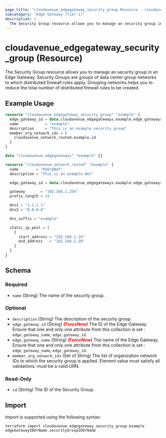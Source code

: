```yaml
---
page_title: "cloudavenue_edgegateway_security_group Resource - cloudavenue"
subcategory: "Edge Gateway (Tier-1)"
description: |-
  The Security Group resource allows you to manage an security group in an Edge Gateway. Security Groups are groups of data center group networks to which distributed firewall rules apply. Grouping networks helps you to reduce the total number of distributed firewall rules to be created.
---
```


# cloudavenue_edgegateway_security_group (Resource)

The Security Group resource allows you to manage an security group in an Edge Gateway. Security Groups are groups of data center group networks to which distributed firewall rules apply. Grouping networks helps you to reduce the total number of distributed firewall rules to be created.

## Example Usage

```terraform
resource "cloudavenue_edgegateway_security_group" "example" {
  edge_gateway_id = data.cloudavenue_edgegateways.example.edge_gateways[0].id
  name            = "example"
  description     = "This is an example security group"
  member_org_network_ids = [
    cloudavenue_network_routed.example.id
  ]
}

data "cloudavenue_edgegateways" "example" {}

resource "cloudavenue_network_routed" "example" {
  name        = "MyOrgNet"
  description = "This is an example Net"

  edge_gateway_id = data.cloudavenue_edgegateways.example.edge_gateways[0].id

  gateway       = "192.168.1.254"
  prefix_length = 24

  dns1 = "1.1.1.1"
  dns2 = "8.8.8.8"

  dns_suffix = "example"

  static_ip_pool = [
    {
      start_address = "192.168.1.10"
      end_address   = "192.168.1.20"
    }
  ]
}
```

<!-- schema generated by tfplugindocs -->
## Schema

### Required

- `name` (String) The name of the security group.

### Optional

- `description` (String) The description of the security group.
- `edge_gateway_id` (String) <i style="color:red;font-weight: bold">(ForceNew)</i> The ID of the Edge Gateway. Ensure that one and only one attribute from this collection is set : `edge_gateway_name`, `edge_gateway_id`.
- `edge_gateway_name` (String) <i style="color:red;font-weight: bold">(ForceNew)</i> The name of the Edge Gateway. Ensure that one and only one attribute from this collection is set : `edge_gateway_name`, `edge_gateway_id`.
- `member_org_network_ids` (Set of String) The list of organization network IDs to which the security group is applied. Element value must satisfy all validations: must be a valid URN.

### Read-Only

- `id` (String) The ID of the Security Group.

## Import

Import is supported using the following syntax:
```shell
terraform import cloudavenue_edgegateway_security_group.example edgeGatewayIDOrName.securityGroupIDOrName
```